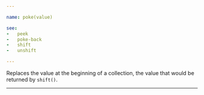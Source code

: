 ```yaml
---

name: poke(value)

see:
-   peek
-   poke-back
-   shift
-   unshift

---
```


Replaces the value at the beginning of a collection, the value that would be
returned by `shift()`.

---

